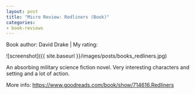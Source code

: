 ```yaml
---
layout: post
title: "Micro Review: Redliners (Book)"
categories:
- book-reviews
---
```


<p>Book author: David Drake | My rating: &nbsp;<i class="fa fa-star"></i><i class="fa fa-star"></i><i class="fa fa-star"></i><i class="fa fa-star"></i><i class="fa fa-star-o "></i>
</p>
<!-- fa-star fa-star-o  fa-star-half-empty -->

![screenshot]({{ site.baseurl }}/images/posts/books_redliners.jpg)


<p>An absorbing military science fiction novel. Very interesting characters and setting and a lot of action.</p>

<p>More info: <a href="https://www.goodreads.com/book/show/714616.Redliners">https://www.goodreads.com/book/show/714616.Redliners</a><p>




